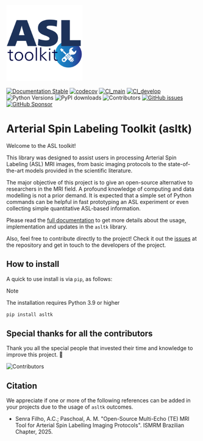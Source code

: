 <img src="https://raw.githubusercontent.com/LOAMRI/asltk/refs/heads/develop/docs/assets/asltk-logo.png" width=200>

[![Documentation Stable](https://readthedocs.org/projects/asltk/badge/?version=main)](https://asltk.readthedocs.io/en/main/?badge=main)
[![codecov](https://codecov.io/gh/LOAMRI/asltk/graph/badge.svg?token=1W8GQ7SLU9)](https://codecov.io/gh/LOAMRI/asltk)
[![CI_main](https://github.com/LOAMRI/asltk/actions/workflows/ci_main.yaml/badge.svg)](https://github.com/LOAMRI/asltk/actions/workflows/ci_main.yaml)
[![CI_develop](https://github.com/LOAMRI/asltk/actions/workflows/ci_develop.yaml/badge.svg)](https://github.com/LOAMRI/asltk/actions/workflows/ci_develop.yaml)
![Python Versions](https://img.shields.io/badge/python-3.9%20|+-blue)
![PyPI downloads](https://img.shields.io/pypi/dm/asltk)
![Contributors](https://img.shields.io/github/contributors/LOAMRI/asltk)
[![GitHub issues](https://img.shields.io/github/issues-raw/LOAMRI/asltk.svg?maxAge=2592000)]()
[![GitHub Sponsor](https://img.shields.io/badge/Sponsor-❤️%20acsenrafilho-orange?logo=github)](https://github.com/sponsors/acsenrafilho)

# Arterial Spin Labeling Toolkit (asltk)

Welcome to the ASL toolkit!

This library was designed to assist users in processing Arterial Spin Labeling (ASL) MRI images, from basic imaging protocols to the state-of-the-art models provided in the scientific literature.

The major objective of this project is to give an open-source alternative to researchers in the MRI field. A profound knowledge of computing and data modelling is not a prior demand. It is expected that a simple set of Python commands can be helpful in fast prototyping an ASL experiment or even collecting simple quantitative ASL-based information.

Please read the [full documentation](https://asltk.readthedocs.io/en/main/) to get more details about the usage, implementation and updates in the `asltk` library. 

Also, feel free to contribute directly to the project! Check it out the [issues](https://github.com/LOAMRI/asltk/issues) at the repository and get in touch to the developers of the project. 


## How to install

A quick to use install is via `pip`, as follows:

> [!NOTE]
> The installation requires Python 3.9 or higher

```bash
pip install asltk
```

## Special thanks for all the contributors

Thank you all the special people that invested their time and knowledge to improve this project. 👏

![Contributors](https://contrib.rocks/image?repo=LOAMRI/asltk)

## Citation

We appreciate if one or more of the following references can be added in your projects due to the usage of `asltk` outcomes.

* Senra Filho, A.C.; Paschoal, A. M. "Open-Source Multi-Echo (TE) MRI Tool for Arterial Spin Labelling Imaging Protocols". ISMRM Brazilian Chapter, 2025.
